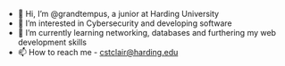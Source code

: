 - 👋 Hi, I’m @grandtempus, a junior at Harding University
- 👀 I’m interested in Cybersecurity and developing software
- 🌱 I’m currently learning networking, databases and furthering my web development skills
- 📫 How to reach me - cstclair@harding.edu

<!---
grandtempus/grandtempus is a ✨ special ✨ repository because its `README.md` (this file) appears on your GitHub profile.
You can click the Preview link to take a look at your changes.
--->
